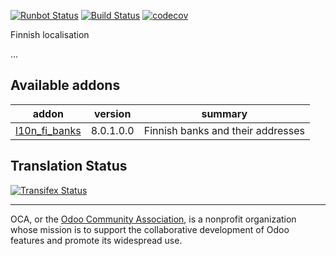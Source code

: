 [![Runbot Status](https://runbot.odoo-community.org/runbot/badge/flat/178/8.0.svg)](https://runbot.odoo-community.org/runbot/repo/github-com-oca-l10n-finland-178)
[![Build Status](https://travis-ci.org/OCA/l10n-finland.svg?branch=8.0)](https://travis-ci.org/OCA/l10n-finland)
[![codecov](https://codecov.io/gh/OCA/l10n-finland/branch/8.0/graph/badge.svg)](https://codecov.io/gh/OCA/l10n-finland)

Finnish localisation

...

[//]: # (addons)

Available addons
----------------
addon | version | summary
--- | --- | ---
[l10n_fi_banks](l10n_fi_banks/) | 8.0.1.0.0 | Finnish banks and their addresses

[//]: # (end addons)

Translation Status
------------------
[![Transifex Status](https://www.transifex.com/projects/p/OCA-l10n-finland-8-0/chart/image_png)](https://www.transifex.com/projects/p/OCA-l10n-finland-8-0)

----

OCA, or the [Odoo Community Association](http://odoo-community.org/), is a nonprofit organization whose
mission is to support the collaborative development of Odoo features and
promote its widespread use.
